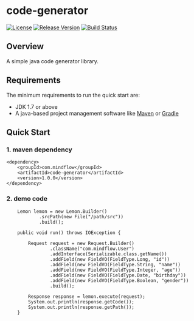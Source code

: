 # code-generator
[![License](https://img.shields.io/badge/license-Apache%202-green.svg)](https://www.apache.org/licenses/LICENSE-2.0) [![Release Version](https://img.shields.io/badge/release-1.0.0-red.svg)](https://github.com/TiFG/code-generator/releases) [![Build Status](https://travis-ci.org/TiFG/code-generator.svg?branch=master)](https://travis-ci.org/TiFG/code-generator)

## Overview
A simple java code generator library.

## Requirements
The minimum requirements to run the quick start are:
* JDK 1.7 or above
* A java-based project management software like [Maven](https://maven.apache.org/) or [Gradle](http://gradle.org/)

## Quick Start

### 1. maven dependency
```
<dependency>
	<groupId>com.mindflow</groupId>
	<artifactId>code-generator</artifactId>
	<version>1.0.0</version>
</dependency>
```

### 2. demo code
```
    Lemon lemon = new Lemon.Builder()
            .srcPath(new File("/path/src"))
            .build();

    public void run() throws IOException {

        Request request = new Request.Builder()
                .className("com.mindflow.User")
                .addInterface(Serializable.class.getName())
                .addField(new FieldVO(FieldType.Long, "id"))
                .addField(new FieldVO(FieldType.String, "name"))
                .addField(new FieldVO(FieldType.Integer, "age"))
                .addField(new FieldVO(FieldType.Date, "birthday"))
                .addField(new FieldVO(FieldType.Boolean, "gender"))
                .build();

        Response response = lemon.execute(request);
        System.out.println(response.getCode());
        System.out.println(response.getPath());
    }

```